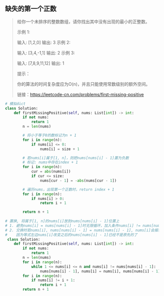 ## 缺失的第一个正数

> 给你一个未排序的整数数组，请你找出其中没有出现的最小的正整数。
>
>  
>
> 示例 1:
>
> 输入: [1,2,0]
> 输出: 3
> 示例 2:
>
> 输入: [3,4,-1,1]
> 输出: 2
> 示例 3:
>
> 输入: [7,8,9,11,12]
> 输出: 1
>
>
> 提示：
>
> 你的算法的时间复杂度应为O(n)，并且只能使用常数级别的额外空间。
>
> 链接：https://leetcode-cn.com/problems/first-missing-positive

```python
# 模拟dict
class Solution:
    def firstMissingPositive(self, nums: List[int]) -> int:
        if not nums:
            return 1
        n = len(nums)

        # 将小于等于0的数标记为n + 1
        for i in range(n):
            if nums[i] <= 0:
                nums[i] = size + 1

        # 若nums[i]属于[1, n]，则把nums[nums[i] - 1]置为负数
        # 标记: nums中存在index + 1
        for i in range(n):
            cur = abs(nums[i])
            if cur <= size:
                nums[cur - 1] = -abs(nums[cur - 1])

        # 遍历nums，出现第一个正数时，return index + 1
        for i in range(n):
            if nums[i] > 0:
                return i + 1

        return n + 1
 
# 置换, 将属于[1, n]的nums[i]放到nums[nums[i] - 1]位置上
# 1. 避免nums[i] = nums[nums[i] - 1]时无限循环，加入条件nums[i] != nums[nums[i] - 1]
# 2. 交换时若nums[i], nums[nums[i] - 1] = nums[nums[i] - 1], nums[i]会报错
#    因为等式左边nums[i]改变之后的nums[nums[i] - 1]已经不是原先的了
 class Solution:
    def firstMissingPositive(self, nums: List[int]) -> int:
        if not nums:
            return 1
        n = len(nums)
        for i in range(n):
            while 1 <= nums[i] <= n and nums[i] != nums[nums[i] - 1]:
                nums[nums[i] - 1], nums[i] = nums[i], nums[nums[i] - 1]
        for i in range(n):
            if nums[i] != i + 1:
                return i + 1
        return n + 1 
```

